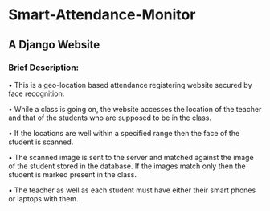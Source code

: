 # Smart-Attendance-Monitor

## A Django Website

### Brief Description:

• This is a geo-location based attendance registering website secured by face recognition.

• While a class is going on, the website accesses the location of the teacher and that of the students who are supposed to be in the class.

• If the locations are well within a specified range then the face of the student is scanned.

• The scanned image is sent to the server and matched against the image of the student stored in the database. If the images match only then the student is marked present in the class.

• The teacher as well as each student must have either their smart phones or laptops with them.
